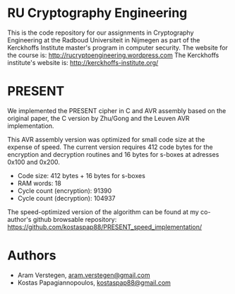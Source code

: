 RU Cryptography Engineering
===========================
This is the code repository for our assignments in Cryptography Engineering at the Radboud Universiteit in Nijmegen as part of the Kerckhoffs Institute master's program in computer security.
The website for the course is: http://rucryptoengineering.wordpress.com
The Kerckhoffs institute's website is: http://kerckhoffs-institute.org/

PRESENT
=======
We implemented the PRESENT cipher in C and AVR assembly based on the original paper, the C version by Zhu/Gong and the Leuven AVR implementation.

This AVR assembly version was optimized for small code size at the expense of speed.
The current version requires 412 code bytes for the encryption and decryption routines and 16 bytes for s-boxes at adresses 0x100 and 0x200.

* Code size:                 412 bytes + 16 bytes for s-boxes
* RAM words:                 18
* Cycle count (encryption):  91390
* Cycle count (decryption): 104937

The speed-optimized version of the algorithm can be found at my co-author's github browsable repository:
https://github.com/kostaspap88/PRESENT_speed_implementation/

Authors
=======
 * Aram Verstegen, aram.verstegen@gmail.com
 * Kostas Papagiannopoulos, kostaspap88@gmail.com		  

